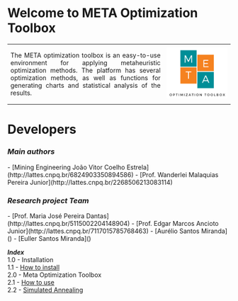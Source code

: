 <h1>Welcome to META Optimization Toolbox</h1>

<table>
<tr>
<td style="width:70%;"><p align="justify">The META optimization toolbox is an easy-to-use environment for applying metaheuristic optimization methods. The platform has several optimization methods, as well as functions for generating charts and statistical analysis of the results.</p></td>
<td style="width:30%;"><img src="META_LOGO.png"/></td>  
</tr>
</table>  

<h1>Developers</h1>

<h3><i>Main authors</i></h3>  
- [Mining Engineering João Vitor Coelho Estrela](http://lattes.cnpq.br/6824903350894586)  
- [Prof. Wanderlei Malaquias Pereira Junior](http://lattes.cnpq.br/2268506213083114)        

<h3><i>Research project Team</i></h3>  
- [Prof. Maria José Pereira Dantas](http://lattes.cnpq.br/5115002204148904)   
- [Prof. Edgar Marcos Ancioto Junior](http://lattes.cnpq.br/7117015785768463)    
- [Aurélio Santos Miranda]()   
- [Euller Santos Miranda]()   

_**Index**_  
1.0 - Installation  
1.1 - [How to install](https://wmpjrufg.github.io/META_TOOLBOX/CAP_1-1.html)  
2.0 - Meta Optimization Toolbox   
2.1 - [How to use](https://wmpjrufg.github.io/META_TOOLBOX/CAP_2-1.html)  
2.2 - [Simulated Annealing](https://wmpjrufg.github.io/META_TOOLBOX/CAP_2-2.html)   

